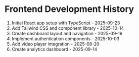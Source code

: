 # Frontend Development History

1. Initial React app setup with TypeScript - 2025-09-23
2. Add Tailwind CSS and component library - 2025-10-14
3. Create dashboard layout and navigation - 2025-09-19
4. Implement authentication components - 2025-10-03
5. Add video player integration - 2025-08-20
6. Create analytics dashboard - 2025-09-14
